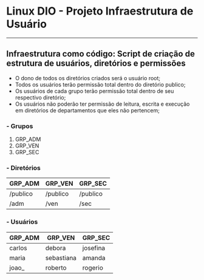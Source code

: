 # Linux DIO - Projeto Infraestrutura de Usuário

---

## Infraestrutura como código: Script de criação de estrutura de usuários, diretórios e permissões

- O dono de todos os diretórios criados será o usuário root;
- Todos os usuários terão permissão total dentro do diretório publico;
- Os usuários de cada grupo terão permissão total dentro de seu respectivo diretório;
- Os usuários não poderão ter permissão de leitura, escrita e execução em diretórios de departamentos que eles não pertencem;

### - Grupos

1. GRP_ADM
2. GRP_VEN
3. GRP_SEC

### - Diretórios

| GRP_ADM  | GRP_VEN  | GRP_SEC  |
| -------- | -------- | -------- |
| /publico | /publico | /publico |
| /adm     | /ven     | /sec     |

### - Usuários

| GRP_ADM | GRP_VEN    | GRP_SEC  |
| ------- | ---------- | -------- |
| carlos  | debora     | josefina |
| maria   | sebastiana | amanda   |
| joao\_  | roberto    | rogerio  |
